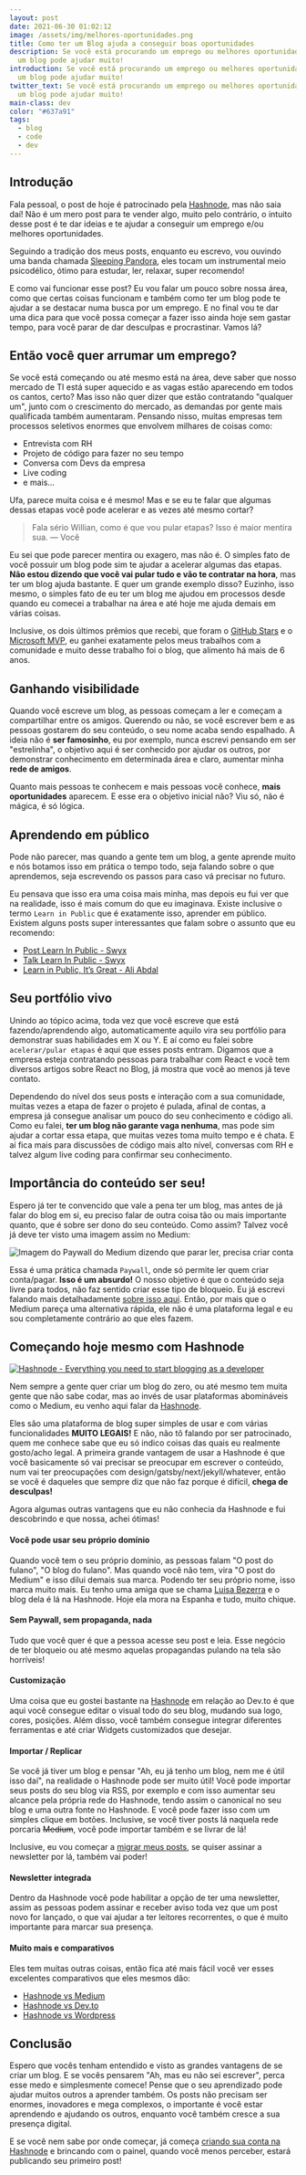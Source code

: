 ```yaml
---
layout: post
date: 2021-06-30 01:02:12
image: /assets/img/melhores-oportunidades.png
title: Como ter um Blog ajuda a conseguir boas oportunidades
description: Se você está procurando um emprego ou melhores oportunidades, ter
  um blog pode ajudar muito!
introduction: Se você está procurando um emprego ou melhores oportunidades, ter
  um blog pode ajudar muito!
twitter_text: Se você está procurando um emprego ou melhores oportunidades, ter
  um blog pode ajudar muito!
main-class: dev
color: "#637a91"
tags:
  - blog
  - code
  - dev
---
```

## Introdução

Fala pessoal, o post de hoje é patrocinado pela [Hashnode](https://hashnode.com/?source=willian), mas não saia daí! Não é um mero post para te vender algo, muito pelo contrário, o intuito desse post é te dar ideias e te ajudar a conseguir um emprego e/ou melhores oportunidades.

Seguindo a tradição dos meus posts, enquanto eu escrevo, vou ouvindo uma banda chamada [Sleeping Pandora](https://open.spotify.com/artist/4PqIQknvBTor383DY4zJXb?si=KvYkbtb2SFqNsPHS0dz4hA&dl_branch=1), eles tocam um instrumental meio psicodélico, ótimo para estudar, ler, relaxar, super recomendo!

E como vai funcionar esse post? Eu vou falar um pouco sobre nossa área, como que certas coisas funcionam e também como ter um blog pode te ajudar a se destacar numa busca por um emprego. E no final vou te dar uma dica para que você possa começar a fazer isso ainda hoje sem gastar tempo, para você parar de dar desculpas e procrastinar. Vamos lá?

## Então você quer arrumar um emprego?

Se você está começando ou até mesmo está na área, deve saber que nosso mercado de TI está super aquecido e as vagas estão aparecendo em todos os cantos, certo? Mas isso não quer dizer que estão contratando "qualquer um", junto com o crescimento do mercado, as demandas por gente mais qualificada também aumentaram. Pensando nisso, muitas empresas tem processos seletivos enormes que envolvem milhares de coisas como:

* Entrevista com RH
* Projeto de código para fazer no seu tempo
* Conversa com Devs da empresa
* Live coding
* e mais...

Ufa, parece muita coisa e é mesmo! Mas e se eu te falar que algumas dessas etapas você pode acelerar e as vezes até mesmo cortar? 

> Fala sério Willian, como é que vou pular etapas? Isso é maior mentira sua.  — Você

Eu sei que pode parecer mentira ou exagero, mas não é. O simples fato de você possuir um blog pode sim te ajudar a acelerar algumas das etapas. **Não estou dizendo que você vai pular tudo e vão te contratar na hora**, mas ter um blog ajuda bastante. E quer um grande exemplo disso? Euzinho, isso mesmo, o simples fato de eu ter um blog me ajudou em processos desde quando eu comecei a trabalhar na área e até hoje me ajuda demais em várias coisas.

Inclusive, os dois últimos prêmios que recebi, que foram o [GitHub Stars](https://stars.github.com/profiles/willianjusten/) e o [Microsoft MVP](https://mvp.microsoft.com/pt-br/PublicProfile/5004209?fullName=Willian%20%20Justen%20de%20Vasconcellos), eu ganhei exatamente pelos meus trabalhos com a comunidade e muito desse trabalho foi o blog, que alimento há mais de 6 anos.

## Ganhando visibilidade

Quando você escreve um blog, as pessoas começam a ler e começam a compartilhar entre os amigos. Querendo ou não, se você escrever bem e as pessoas gostarem do seu conteúdo, o seu nome acaba sendo espalhado. A ideia não é **ser famosinho**, eu por exemplo, nunca escrevi pensando em ser "estrelinha", o objetivo aqui é ser conhecido por ajudar os outros, por demonstrar conhecimento em determinada área e claro, aumentar minha **rede de amigos**.

Quanto mais pessoas te conhecem e mais pessoas você conhece, **mais oportunidades** aparecem. E esse era o objetivo inicial não? Viu só, não é mágica, é só lógica.

## Aprendendo em público

Pode não parecer, mas quando a gente tem um blog, a gente aprende muito e nós botamos isso em prática o tempo todo, seja falando sobre o que aprendemos, seja escrevendo os passos para caso vá precisar no futuro.

Eu pensava que isso era uma coisa mais minha, mas depois eu fui ver que na realidade, isso é mais comum do que eu imaginava. Existe inclusive o termo `Learn in Public` que é exatamente isso, aprender em público. Existem alguns posts super interessantes que falam sobre o assunto que eu recomendo:

* [Post Learn In Public - Swyx](https://www.swyx.io/learn-in-public/)
* [Talk Learn In Public - Swyx](https://www.youtube.com/watch?v=znNxtSbuBjI)
* [Learn in Public, It’s Great - Ali Abdal](https://aliabdaal.com/friendzone/learn-in-public-it-s-great-268305/)

## Seu portfólio vivo

Unindo ao tópico acima, toda vez que você escreve que está fazendo/aprendendo algo, automaticamente aquilo vira seu portfólio para demonstrar suas habilidades em X ou Y. E aí como eu falei sobre `acelerar/pular etapas` é aqui que esses posts entram. Digamos que a empresa esteja contratando pessoas para trabalhar com React e você tem diversos artigos sobre React no Blog, já mostra que você ao menos já teve contato.

Dependendo do nível dos seus posts e interação com a sua comunidade, muitas vezes a etapa de fazer o projeto é pulada, afinal de contas, a empresa já consegue analisar um pouco do seu conhecimento e código ali. Como eu falei, **ter um blog não garante vaga nenhuma**, mas pode sim ajudar a cortar essa etapa, que muitas vezes toma muito tempo e é chata. E aí fica mais para discussões de código mais alto nível, conversas com RH e talvez algum live coding para confirmar seu conhecimento.

## Importância do conteúdo ser seu!

Espero já ter te convencido que vale a pena ter um blog, mas antes de já falar do blog em si, eu preciso falar de outra coisa tão ou mais importante quanto, que é sobre ser dono do seu conteúdo. Como assim? Talvez você já deve ter visto uma imagem assim no Medium:

![Imagem do Paywall do Medium dizendo que parar ler, precisa criar conta](/assets/img/medium.jpeg)

Essa é uma prática chamada `Paywall`, onde só permite ler quem criar conta/pagar. **Isso é um absurdo!** O nosso objetivo é que o conteúdo seja livre para todos, não faz sentido criar esse tipo de bloqueio. Eu já escrevi falando mais detalhadamente [sobre isso aqui](https://willianjusten.com.br/diga-nao-ao-medium-tenha-sua-propria-plataforma/). Então, por mais que o Medium pareça uma alternativa rápida, ele não é uma plataforma legal e eu sou completamente contrário ao que eles fazem.

## Começando hoje mesmo com Hashnode


[![Hashnode - Everything you need to start blogging as a developer](/assets/img/hashnode.jpg)](https://hashnode.com/?source=willian)

Nem sempre a gente quer criar um blog do zero, ou até mesmo tem muita gente que não sabe codar, mas ao invés de usar plataformas abomináveis como o Medium, eu venho aqui falar da [Hashnode](https://hashnode.com/?source=willian).

Eles são uma plataforma de blog super simples de usar e com várias funcionalidades **MUITO LEGAIS!** E não, não tô falando por ser patrocinado, quem me conhece sabe que eu só indico coisas das quais eu realmente gosto/acho legal. A primeira grande vantagem de usar a Hashnode é que você basicamente só vai precisar se preocupar em escrever o conteúdo, num vai ter preocupações com design/gatsby/next/jekyll/whatever, então se você é daqueles que sempre diz que não faz porque é difícil, **chega de desculpas!**

Agora algumas outras vantagens que eu não conhecia da Hashnode e fui descobrindo e que nossa, achei ótimas!

#### Você pode usar seu próprio domínio

Quando você tem o seu próprio domínio, as pessoas falam "O post do fulano", "O blog do fulano". Mas quando você não tem, vira "O post do Medium" e isso dilui demais sua marca. Podendo ter seu próprio nome, isso marca muito mais. Eu tenho uma amiga que se chama [Luisa Bezerra](https://luisarbezerra.com/) e o blog dela é lá na Hashnode. Hoje ela mora na Espanha e tudo, muito chique.

#### Sem Paywall, sem propaganda, nada

Tudo que você quer é que a pessoa acesse seu post e leia. Esse negócio de ter bloqueio ou até mesmo aquelas propagandas pulando na tela são horríveis!

#### Customização

Uma coisa que eu gostei bastante na [Hashnode](https://hashnode.com/?source=willian) em relação ao Dev.to é que aqui você consegue editar o visual todo do seu blog, mudando sua logo, cores, posições. Além disso, você também consegue integrar diferentes ferramentas e até criar Widgets customizados que desejar.

#### Importar / Replicar

Se você já tiver um blog e pensar "Ah, eu já tenho um blog, nem me é útil isso daí", na realidade o Hashnode pode ser muito útil! Você pode importar seus posts do seu blog via RSS, por exemplo e com isso aumentar seu alcance pela própria rede do Hashnode, tendo assim o canonical no seu blog e uma outra fonte no Hashnode. E você pode fazer isso com um simples clique em botões. Inclusive, se você tiver posts lá naquela rede porcaria ~~Medium~~, você pode importar também e se livrar de lá!

Inclusive, eu vou começar a [migrar meus posts](https://willianjusten.hashnode.dev/), se quiser assinar a newsletter por lá, também vai poder!

#### Newsletter integrada

Dentro da Hashnode você pode habilitar a opção de ter uma newsletter, assim as pessoas podem assinar e receber aviso toda vez que um post novo for lançado, o que vai ajudar a ter leitores recorrentes, o que é muito importante para marcar sua presença.

#### Muito mais e comparativos

Eles tem muitas outras coisas, então fica até mais fácil você ver esses excelentes comparativos que eles mesmos dão:

- [Hashnode vs Medium](https://hashnode.com/vs/medium)
- [Hashnode vs Dev.to](https://hashnode.com/vs/devto)
- [Hashnode vs Wordpress](https://hashnode.com/vs/wordpress)

## Conclusão

Espero que vocês tenham entendido e visto as grandes vantagens de se criar um blog. E se vocês pensarem "Ah, mas eu não sei escrever", perca esse medo e simplesmente comece! Pense que o seu aprendizado pode ajudar muitos outros a aprender também. Os posts não precisam ser enormes, inovadores e mega complexos, o importante é você estar aprendendo e ajudando os outros, enquanto você também cresce a sua presença digital.

E se você nem sabe por onde começar, já começa [criando sua conta na Hashnode](https://hashnode.com/?source=willian) e brincando com o painel, quando você menos perceber, estará publicando seu primeiro post!

